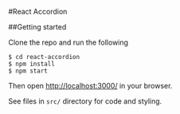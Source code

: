 #React Accordion

##Getting started

Clone the repo and run the following

```
$ cd react-accordion
$ npm install
$ npm start
```

Then open [http://localhost:3000/](http://localhost:3000/) in your browser.

See files in `src/` directory for code and styling.
